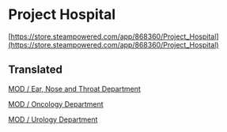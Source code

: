 # Project Hospital

[https://store.steampowered.com/app/868360/Project_Hospital](https://store.steampowered.com/app/868360/Project_Hospital)

## Translated

[MOD / Ear, Nose and Throat Department](/Project%20Hospital/ENT%20Department)

[MOD / Oncology Department](/Project%20Hospital/Oncology%20Department)

[MOD / Urology Department](/Project%20Hospital/Urology%20Department)